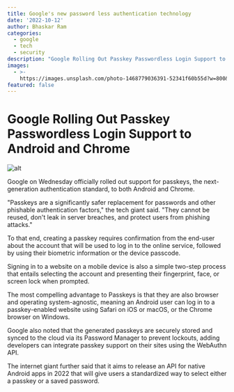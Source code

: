 ```yaml
---
title: Google's new password less authentication technology
date: '2022-10-12'
author: Bhaskar Ram
categories:
  - google
  - tech
  - security
description: "Google Rolling Out Passkey Passwordless Login Support to Android and Chrome\r \r !alt\r \r Google on Wednesday officially rolled out support for passkeys,..."
images:
  - >-
    https://images.unsplash.com/photo-1468779036391-52341f60b55d?w=800&h=450&fit=crop
featured: false
---
```


# Google Rolling Out Passkey Passwordless Login Support to Android and Chrome

![alt](https://thehackernews.com/new-images/img/b/R29vZ2xl/AVvXsEigP4kNVXusoxtj-wk5GeI6xhh35bNbr78UBQVPz7STpEiye2petx9nDDVo87pS3J2OxNVyc8TC1rLUdSAT1V2z_xiawBgUsUlmqXSDCAH038SrP2Mo-hDfQlwp8luJShPB9P3PIzsNfStKo7PgGUTCDsODElL0TFKu1ZJQAJ3AZHiwR0BrSCNWm0jx/s728-e1000/login.jpg)

Google on Wednesday officially rolled out support for passkeys, the next-generation authentication standard, to both Android and Chrome.

"Passkeys are a significantly safer replacement for passwords and other phishable authentication factors," the tech giant said. "They cannot be reused, don't leak in server breaches, and protect users from phishing attacks."

To that end, creating a passkey requires confirmation from the end-user about the account that will be used to log in to the online service, followed by using their biometric information or the device passcode.

Signing in to a website on a mobile device is also a simple two-step process that entails selecting the account and presenting their fingerprint, face, or screen lock when prompted.

The most compelling advantage to Passkeys is that they are also browser and operating system-agnostic, meaning an Android user can log in to a passkey-enabled website using Safari on iOS or macOS, or the Chrome browser on Windows.

Google also noted that the generated passkeys are securely stored and synced to the cloud via its Password Manager to prevent lockouts, adding developers can integrate passkey support on their sites using the WebAuthn API.

The internet giant further said that it aims to release an API for native Android apps in 2022 that will give users a standardized way to select either a passkey or a saved password.

